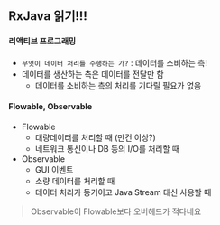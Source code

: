 ## RxJava 읽기!!!

#### 리액티브 프로그래밍
 * `무엇이 데이터 처리를 수행하는 가?` : 데이터를 소비하는 측!
 * 데이터를 생산하는 측은 데이터를 전달만 함
    * 데이터를 소비하는 측의 처리를 기다릴 필요가 없음
    

#### Flowable, Observable
 * Flowable 
    * 대량데이터를 처리할 때 (만건 이상?)
    * 네트워크 통신이나 DB 등의 I/O를 처리할 때
 * Observable
    * GUI 이벤트
    * 소량 데이터를 처리할 때
    * 데이터 처리가 동기이고 Java Stream 대신 사용할 때

> Observable이 Flowable보다 오버헤드가 적다네요
